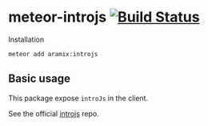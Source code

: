 meteor-introjs [![Build Status](https://travis-ci.org/aramix/meteor-intro.js.svg?branch=master)](https://travis-ci.org/aramix/meteor-intro.js)
================

Installation
```
meteor add aramix:introjs
```

Basic usage
-------------

This package expose `introJs` in the client.

See the official [introjs](https://github.com/usablica/intro.js) repo.